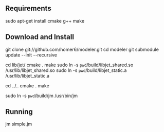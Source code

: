 
Requirements
------------

sudo apt-get install cmake g++ make




Download and Install
--------------------

git clone git://github.com/homer6/modeler.git
cd modeler
git submodule update --init --recursive

cd lib/jet/
cmake .
make
sudo ln -s `pwd`/build/libjet_shared.so /usr/lib/libjet_shared.so
sudo ln -s `pwd`/build/libjet_static.a /usr/lib/libjet_static.a

cd ../..
cmake .
make

sudo ln -s `pwd`/build/jm /usr/bin/jm




Running
-------

jm simple.jm
